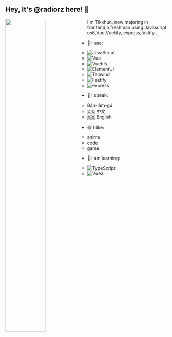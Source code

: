 ## Hey, It's **@radiorz** here! 👋

<img align="left" width="50%" src="https://github-readme-stats.vercel.app/api?username=tikkhun&show_icons=true">

I'm Tikkhun, now majoring in frontend,a freshman using Javascript es6,Vue,Vuetify, express,fastify...

- 🚀 I use:
  - ![JavaScript](https://img.shields.io/badge/-JavaScript-black?style=plastic&logo=javascript)
  - ![Vue](https://img.shields.io/badge/-Vue-green?style=plastic&logo=vue)
  - ![Vuetify](https://img.shields.io/badge/-Vuetify-blue?style=plastic&logo=vuetify)
  - ![ElementUI](https://img.shields.io/badge/-ElementUI-blue?style=plastic&logo=ElementUI)
  - ![Tailwind](https://img.shields.io/badge/-Tailwind-blue?style=plastic&logo=Tailwind)
  - ![Fastify](https://img.shields.io/badge/-Fastify-black?style=plastic&logo=Fastify)
  - ![express](https://img.shields.io/badge/-express-black?style=plastic&logo=Express)
- 💬 I speak:

  - Bân-lâm-gú
  - 🇨🇳 中文
  - 🇬🇧 English

- 😄 I like:

  - anime
  - code
  - game

- 📖 I am learning:
  - ![TypeScript](https://img.shields.io/badge/-TypeScript-blue?style=plastic&logo=typescript)
  - ![Vue3](https://img.shields.io/badge/-Vue3-black?style=plastic&logo=Vue)
<!---
radiorz/radiorz is a ✨ special ✨ repository because its `README.md` (this file) appears on your GitHub profile.
You can click the Preview link to take a look at your changes.
--->
